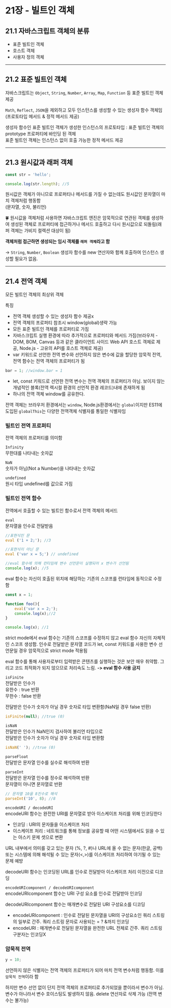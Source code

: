 # 21장 - 빌트인 객체
## 21.1 자바스크립트 객체의 분류
- 표준 빌트인 객체
- 호스트 객체
- 사용자 정의 객체
---
## 21.2 표준 빌트인 객체
자바스크립트는 `Object`, `String`, `Number`, `Array`, `Map`, `Function` 등 표준 빌트인 객체 제공

`Math`, `Reflect`, `JSON`을 제외하고 모두 인스턴스를 생성할 수 있는 생성자 함수 객체임 (프로토타입 메서드 & 정적 메서드 제공)

생성자 함수인 표준 빌트인 객체가 생성한 인스턴스의 프로토타입 : 표준 빌트인 객체의 prototype 프로퍼티에 바인딩 된 객체<br>
표준 빌트인 객체는 인스턴스 없이 호출 가능한 정적 메서드 제공

---
## 21.3 원시값과 래퍼 객체
```javascript
const str = 'hello';

console.log(str.length); //5
```
원시값은 객체가 아니므로 프로퍼티나 메서드를 가질 수 없는데도 원시값인 문자열이 마치 객체처럼 행동함<br>
(문자열, 숫자, 불리언)

🍀 원시값을 객체처럼 사용하면 자바스크립트 엔진은 암묵적으로 연관된 객체를 생성하여 생성된 객체로 프로퍼티에 접근하거나 메서드 호출하고 다시 원시값으로 되돌림(래퍼 객체는 가비지 컬렉션 대상이 됨)

**객체처럼 접근하면 생성되는 임시 객체를 `래퍼 객체`라고 함**

-> `String`, `Number`, `Boolean` 생성자 함수를 new 연산자와 함께 호출하여 인스턴스 생성할 필요가 없음. 

---
## 21.4 전역 객체
모든 빌트인 객체의 최상위 객체

특징
- 전역 객체 생성할 수 있는 생성자 함수 제공x
- 전역 객체의 프로퍼티 참조시 window(global)생략 가능
- 모든 표준 빌트인 객체를 프로퍼티로 가짐
- 자바스크립트 실행 환경에 따라 추가적으로 프로퍼티와 메서드 가짐(브라우저 - DOM, BOM, Canvas 등과 같은 클라이언트 사이드 Web API 호스트 객체로 제공, Node.js - 고유의 API를 호스트 객체로 제공)
- var 키워드로 선언한 전역 변수와 선언하지 않은 변수에 값을 할당한 암묵적 전역, 전역 함수는 전역 객체의 프로퍼티가 됨

```javascript
bar = 1; //window.bar = 1
```
- let, const 키워드로 선언한 전역 변수는 전역 객체의 프로퍼티가 아님. 보이지 않는 개념적인 블록(전역 렉시컬 환경의 선언적 환경 레코드)내에 존재하게 됨
- 하나의 전역 객체 window를 공유한다.

전역 객체는 브라우저 환경에서는 `window`, Node.js환경에서는 `global`이지만 ES11에 도입된 `globalThis`는 다양한 전역객체 식별자를 통일한 식별자임

### 빌트인 전역 프로퍼티
전역 객체의 프로퍼티를 의미함

`Infinity`<br>
무한대를 나타내는 숫자값

`NaN`<br>
숫자가 아님(Not a Number)을 나타내는 숫자값

`undefined`<br>
원시 타입 undefined를 값으로 가짐

### 빌트인 전역 함수
전역에서 호출할 수 있는 빌트인 함수로서 전역 객체의 메서드

`eval`<br>
문자열을 인수로 전달받음

```javascript
//표현식인 문
eval ('1 + 2;'); //3

//표현식이 아닌 문
eval ('var x = 5;') // undefined

//eval 함수에 의해 런타임에 변수 선언문이 실행되어 x 변수가 선언됨
console.log(x); //5
```
eval 함수는 자신이 호출된 위치에 해당하는 기존의 스코프를 런타임에 동적으로 수정함
```javascript
const x = 1;

function foo(){
    eval('var x = 2;');
    console.log(x);//2
}

console.log(x); //1
```
strict mode에서 eval 함수는 기존의 스코프를 수정하지 않고 eval 함수 자신의 자체적인 스코프 생성함. 인수로 전달받은 문자열 코드가 let, const 키워드를 사용한 변수 선언문일 경우 암묵적으로 strict mode 적용됨

eval 함수를 통해 사용자로부터 입력받은 콘텐츠를 실행하는 것은 보안 매우 취약함. 그리고 코드 최적화가 되지 않으므로 처리속도 느림. **-> eval 함수 사용 금지**

`isFinite`<br>
전달받은 인수가<br>유한수 : true 반환<br>무한수 : false 반환

전달받은 인수가 숫자가 아닐 경우 숫자로 타입 변환함(NaN일 경우 false 반환)

```javascript
isFinite(null); //true (0)
```

`isNaN`<br>
전달받은 인수가 NaN인지 검사하여 불리언 타입으로<br>
전달받은 인수가 숫자가 아닐 경우 숫자로 타입 변환함

```javascript
isNaN(' '); //true (0)
```

`parseFloat`<br>
전달받은 문자열 인수를 실수로 해석하여 반환

`parseInt`<br>
전달받은 문자열 인수를 정수로 해석하여 반환<br>
문자열이 아니면 문자열로 반환
```javascript
// 문자열 10을 8진수로 해석
parseInt('10', 8); //8
```

`encodeURI / decodeURI`<br>
encodeURI 함수는 완전한 URI를 문자열로 받아 이스케이프 처리를 위해 인코딩한다

- 인코딩 : URI의 문자들을 이스케이프 처리
- 이스케이프 처리 : 네트워크를 통해 정보를 공유할 때 어떤 시스템에서도 읽을 수 있는 아스키 문제 셋으로 변환

URL 내부에서 의미를 갖고 있는 문자 (%, ?, #)나 URL에 올 수 없는 문자(한글, 공백)또는 시스템에 의해 해석될 수 있는 문자(<,>)를 이스케이프 처리하여 야기될 수 있는 문제 예방

decodeURI 함수는 인코딩된 URL를 인수로 전달받아 이스케이프 처리 이전으로 디코딩

`encodeURIcomponent / decodeURIcomponent`<br>
encodeURIcomponent 함수는 URI 구성 요소를 인수로 전달받아 인코딩

decodeURIcomponent 함수는 매개변수로 전달된 URI 구성요소를 디코딩

- encodeURIcomponent : 인수로 전달된 문자열을 URI의 구성요소인 쿼리 스트링의 일부로 간주. 쿼리 스트링 문자로 사용되는 = ? &까지 인코딩
- encodeURI : 매개변수로 전달된 문자열을 완전한 URL 전체로 간주. 쿼리 스트링 구분자는 인코딩X

### 암묵적 전역
```javascript
y = 10;
```
선언하지 않은 식별자는 전역 객체의 프로퍼티가 되어 마치 전역 변수처럼 행동함. 이를 `암묵적 전역`이라 함

하지만 변수 선언 없이 단지 전역 객체의 프로퍼티로 추가되었을 뿐이라서 변수가 아님. 변수가 아니라서 변수 호이스팅도 발생하지 않음. delete 연산자로 삭제 가능 (전역 변수는 불가능)